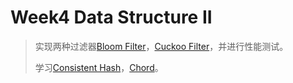 # Week4 Data Structure II
> 实现两种过滤器[Bloom Filter](https://llimllib.github.io/bloomfilter-tutorial/)，[Cuckoo Filter](https://en.wikipedia.org/wiki/Cuckoo_filter)，并进行性能测试。
>
> 学习[Consistent Hash](https://en.wikipedia.org/wiki/Consistent_hashing)，[Chord](https://en.wikipedia.org/wiki/Chord_(peer-to-peer))。

